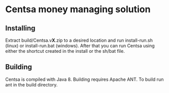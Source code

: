 # Centsa money managing solution
## Installing
Extract build/Centsa.v**X**.zip to a desired location and run install-run.sh (linux) or install-run.bat (windows). After that you can run Centsa using either the shortcut created in the install or the sh/bat file.
## Building
Centsa is compiled with Java 8. Building requires Apache ANT.
To build run ant in the build directory.